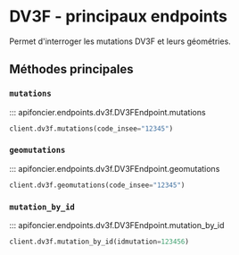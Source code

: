 # DV3F - principaux endpoints

Permet d'interroger les mutations DV3F et leurs géométries.

## Méthodes principales

### `mutations`

::: apifoncier.endpoints.dv3f.DV3FEndpoint.mutations

```python
client.dv3f.mutations(code_insee="12345")
```

### `geomutations`

::: apifoncier.endpoints.dv3f.DV3FEndpoint.geomutations

```python
client.dv3f.geomutations(code_insee="12345")
```

### `mutation_by_id`

::: apifoncier.endpoints.dv3f.DV3FEndpoint.mutation_by_id

```python
client.dv3f.mutation_by_id(idmutation=123456)
```
